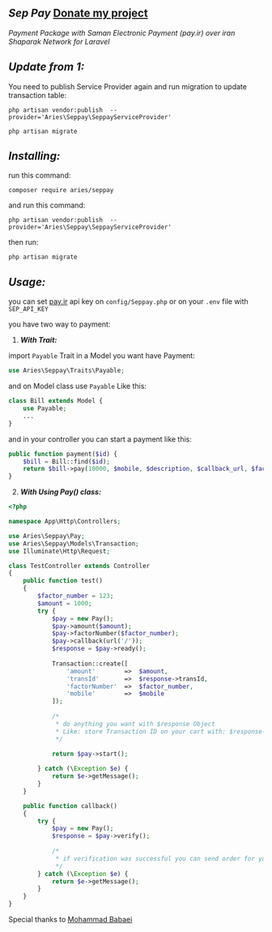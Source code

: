 ***Sep Pay*** [Donate my project](https://me.pay.ir/imohammad)
------------
*Payment Package with Saman Electronic Payment (pay.ir) over iran Shaparak Network for Laravel*



***Update from 1:***
---------
You need to publish Service Provider again and run migration to update transaction table:
```
php artisan vendor:publish  --provider='Aries\Seppay\SeppayServiceProvider'

php artisan migrate
```

***Installing:***
-------------
run this command:

``composer require aries/seppay``


and run this command:

``php artisan vendor:publish  --provider='Aries\Seppay\SeppayServiceProvider'
``

then run:

``php artisan migrate``


***Usage:***
---------
you can set [pay.ir](https://pay.ir) api key on `config/Seppay.php` or on your `.env` file with `SEP_API_KEY`

you have two way to payment:
1. ***With Trait:***

import `Payable` Trait in a Model you want have Payment:

```php
use Aries\Seppay\Traits\Payable;
```
and on Model class use `Payable` Like this:
```php
class Bill extends Model {
    use Payable;
    ...
}
```
and in your controller you can start a payment like this:
```php
public function payment($id) {
    $bill = Bill::find($id);
    return $bill->pay(10000, $mobile, $description, $callback_url, $factor_number);
}
```

2. ***With Using Pay() class:***

```php
<?php

namespace App\Http\Controllers;

use Aries\Seppay\Pay;
use Aries\Seppay\Models\Transaction;
use Illuminate\Http\Request;

class TestController extends Controller
{
    public function test()
    {
        $factor_number = 123;
        $amount = 1000;
        try {
            $pay = new Pay();
            $pay->amount($amount);
            $pay->factorNumber($factor_number);
            $pay->callback(url('/'));
            $response = $pay->ready();
            
            Transaction::create([
                'amount'        =>  $amount,
                'transId'       =>  $response->transId,
                'factorNumber'  =>  $factor_number,
                'mobile'        =>  $mobile
            ]);
            
            /*
             * do anything you want with $response Object
             * Like: store Transaction ID on your cart with: $response->transId;
             */
            
            return $pay->start();

        } catch (\Exception $e) {
            return $e->getMessage();
        }
    }

    public function callback()
    {
        try {
            $pay = new Pay();
            $response = $pay->verify();
            
            /*
             * if verification was successful you can send order for your customer
             */
        } catch (\Exception $e) {
            return $e->getMessage();
        }
    }
}
```

Special thanks to [Mohammad Babaei](https://github.com/mohammad6006)
